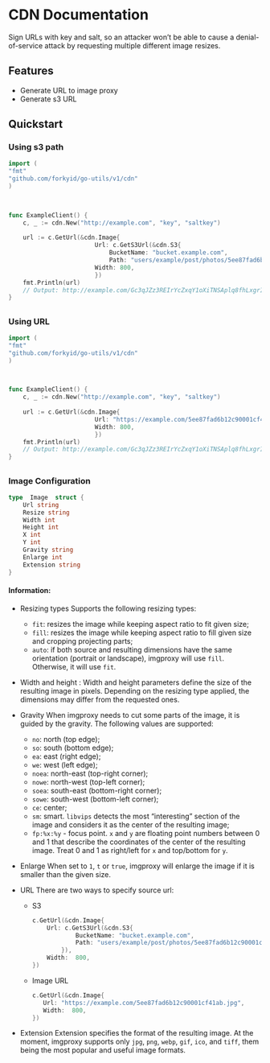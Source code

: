 
# CDN Documentation
Sign URLs with key and salt, so an attacker won’t be able to cause a denial-of-service attack by requesting multiple different image resizes.

## Features
- Generate URL to image proxy
- Generate s3 URL

## Quickstart

### Using s3 path
```go
import (
"fmt"
"github.com/forkyid/go-utils/v1/cdn"
)

  

func ExampleClient() {
	c, _ := cdn.New("http://example.com", "key", "saltkey")
	
	url := c.GetUrl(&cdn.Image{
						Url: c.GetS3Url(&cdn.S3{
							BucketName: "bucket.example.com",
							Path: "users/example/post/photos/5ee87fad6b12c90001cf41ab.jpg",}),
						Width: 800,
						})
	fmt.Println(url)
	// Output: http://example.com/Gc3qJZz3REIrYcZxqY1oXiTNSAplq8fhLxgrIqybLlA/fill/800/0/no/1/czM6Ly9pbWcuZm9ya3kuaWQvdXNlcnMvYWd1c2R3aS9wb3N0L3Bob3Rvcy81ZWU4N2ZhZDZiMTJjOTAwMDFjZjQxYWIuanBn.webp
}
```

##
### Using URL

```go
import (
"fmt"
"github.com/forkyid/go-utils/v1/cdn"
)

  

func ExampleClient() {
	c, _ := cdn.New("http://example.com", "key", "saltkey")
	
	url := c.GetUrl(&cdn.Image{
						Url: "https://example.com/5ee87fad6b12c90001cf41ab.jpg",
						Width: 800,
						})
	fmt.Println(url)
	// Output: http://example.com/Gc3qJZz3REIrYcZxqY1oXiTNSAplq8fhLxgrIqybLlA/fill/800/0/no/1/czM6Ly9pbWcuZm9ya3kuaWQvdXNlcnMvYWd1c2R3aS9wb3N0L3Bob3Rvcy81ZWU4N2ZhZDZiMTJjOTAwMDFjZjQxYWIuanBn.webp
}
```

##
### Image Configuration
```go
type  Image  struct {
	Url string
	Resize string
	Width int
	Height int
	X int
	Y int
	Gravity string
	Enlarge int
	Extension string
}
```

#### Information:
- Resizing types
Supports the following resizing types:
	-  `fit`: resizes the image while keeping aspect ratio to fit given size;
	- `fill`: resizes the image while keeping aspect ratio to fill given size and cropping projecting parts;
	-  `auto`: if both source and resulting dimensions have the same orientation (portrait or landscape), imgproxy will use  `fill`. Otherwise, it will use  `fit`.

- Width and height :
Width and height parameters define the size of the resulting image in pixels. Depending on the resizing type applied, the dimensions may differ from the requested ones.

- Gravity
When imgproxy needs to cut some parts of the image, it is guided by the gravity. The following values are supported:
	-   `no`: north (top edge);
	-   `so`: south (bottom edge);
	-   `ea`: east (right edge);
	-   `we`: west (left edge);
	-   `noea`: north-east (top-right corner);
	-   `nowe`: north-west (top-left corner);
	-   `soea`: south-east (bottom-right corner);
	-   `sowe`: south-west (bottom-left corner);
	-   `ce`: center;
	-   `sm`: smart.  `libvips`  detects the most “interesting” section of the image and considers it as the center of the resulting image;
	-   `fp:%x:%y`  - focus point.  `x`  and  `y`  are floating point numbers between 0 and 1 that describe the coordinates of the center of the resulting image. Treat 0 and 1 as right/left for  `x`  and top/bottom for  `y`.

- Enlarge
When set to  `1`,  `t`  or  `true`, imgproxy will enlarge the image if it is smaller than the given size.

- URL
There are two ways to specify source url:
	- S3
		```go
		c.GetUrl(&cdn.Image{
			Url: c.GetS3Url(&cdn.S3{
					BucketName: "bucket.example.com",
					Path: "users/example/post/photos/5ee87fad6b12c90001cf41ab.jpg",
				}),
			Width:  800,
		})
		```
	- Image URL
		 ```go
		c.GetUrl(&cdn.Image{
			Url: "https://example.com/5ee87fad6b12c90001cf41ab.jpg",
			Width:  800,
		})
		```

- Extension
Extension specifies the format of the resulting image. At the moment, imgproxy supports only  `jpg`,  `png`,  `webp`,  `gif`,  `ico`, and  `tiff`, them being the most popular and useful image formats.